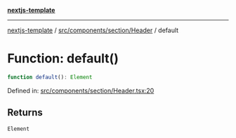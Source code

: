 [**nextjs-template**](../../../../../README.md)

---

[nextjs-template](../../../../../README.md) / [src/components/section/Header](../README.md) / default

# Function: default()

```ts
function default(): Element
```

Defined in: [src/components/section/Header.tsx:20](https://github.com/Its-Satyajit/nextjs-template/blob/a020f2e64682696d16eea8be5c54d400aa09764e/src/components/section/Header.tsx#L20)

## Returns

`Element`
